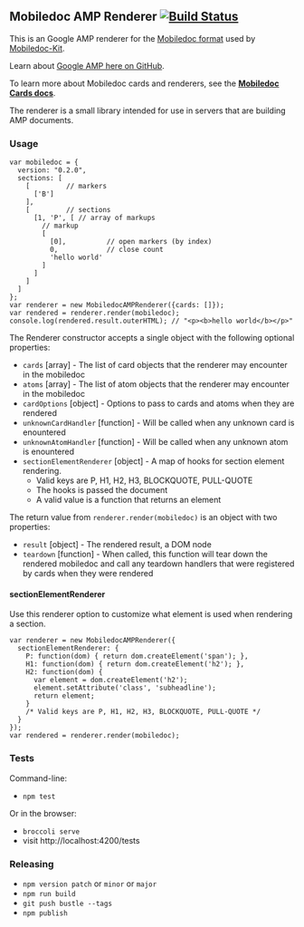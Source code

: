 ## Mobiledoc AMP Renderer [![Build Status](https://travis-ci.org/bustlelabs/mobiledoc-amp-renderer.svg?branch=master)](https://travis-ci.org/bustlelabs/mobiledoc-amp-renderer)

This is an Google AMP renderer for the [Mobiledoc format](https://github.com/bustlelabs/mobiledoc-kit/blob/master/MOBILEDOC.md) used
by [Mobiledoc-Kit](https://github.com/bustlelabs/mobiledoc-kit).

Learn about [Google AMP here on GitHub](https://github.com/ampproject/amphtml).

To learn more about Mobiledoc cards and renderers, see the **[Mobiledoc Cards docs](https://github.com/bustlelabs/mobiledoc-kit/blob/master/CARDS.md)**.

The renderer is a small library intended for use in servers that are building
AMP documents.

### Usage

```
var mobiledoc = {
  version: "0.2.0",
  sections: [
    [         // markers
      ['B']
    ],
    [         // sections
      [1, 'P', [ // array of markups
        // markup
        [
          [0],          // open markers (by index)
          0,            // close count
          'hello world'
        ]
      ]
    ]
  ]
};
var renderer = new MobiledocAMPRenderer({cards: []});
var rendered = renderer.render(mobiledoc);
console.log(rendered.result.outerHTML); // "<p><b>hello world</b></p>"
```

The Renderer constructor accepts a single object with the following optional properties:
  * `cards` [array] - The list of card objects that the renderer may encounter in the mobiledoc
  * `atoms` [array] - The list of atom objects that the renderer may encounter in the mobiledoc
  * `cardOptions` [object] - Options to pass to cards and atoms when they are rendered
  * `unknownCardHandler` [function] - Will be called when any unknown card is enountered
  * `unknownAtomHandler` [function] - Will be called when any unknown atom is enountered
  * `sectionElementRenderer` [object] - A map of hooks for section element rendering.
    * Valid keys are P, H1, H2, H3, BLOCKQUOTE, PULL-QUOTE
    * The hooks is passed the document
    * A valid value is a function that returns an element

The return value from `renderer.render(mobiledoc)` is an object with two properties:
  * `result` [object] - The rendered result, a DOM node
  * `teardown` [function] - When called, this function will tear down the rendered mobiledoc and call any teardown handlers that were registered by cards when they were rendered

#### sectionElementRenderer

Use this renderer option to customize what element is used when rendering
a section.

```
var renderer = new MobiledocAMPRenderer({
  sectionElementRenderer: {
    P: function(dom) { return dom.createElement('span'); },
    H1: function(dom) { return dom.createElement('h2'); },
    H2: function(dom) {
      var element = dom.createElement('h2');
      element.setAttribute('class', 'subheadline');
      return element;
    }
    /* Valid keys are P, H1, H2, H3, BLOCKQUOTE, PULL-QUOTE */
  }
});
var rendered = renderer.render(mobiledoc);
```

### Tests

Command-line:

 * `npm test`

Or in the browser:

 * `broccoli serve`
 * visit http://localhost:4200/tests

### Releasing

* `npm version patch` or `minor` or `major`
* `npm run build`
* `git push bustle --tags`
* `npm publish`

